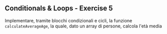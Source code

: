 ## Conditionals & Loops - Exercise 5

Implementare, tramite blocchi condizionali e cicli, la funzione `calculateAverageAge`, la quale, dato un array di persone, calcola l'età media